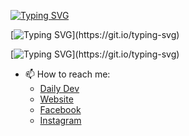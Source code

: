 [![Typing SVG](https://readme-typing-svg.demolab.com?font=Cascadia+Code+PL&weight=800&size=24&pause=1000&repeat=false&width=435&lines=Hello+There+%F0%9F%91%8B)](https://git.io/typing-svg)


[![Typing SVG](https://readme-typing-svg.demolab.com?font=Cascadia+Code+PL&weight=800&size=16&pause=1000&color=FFFFFF&repeat=false&width=435&lines=%F0%9F%94%AD+I%E2%80%99m+currently+working+on%3A+My+Web+Development+Skills.)](https://git.io/typing-svg)

[![Typing SVG](https://readme-typing-svg.demolab.com?font=Cascadia+Code+PL&weight=800&size=16&pause=1000&color=FFFFFF&repeat=false&width=435&lines=%F0%9F%8C%B1+I%E2%80%99m+currently+learning%3A+JavaScript%2C+Node.JS%2C+React.JS%2C+Astro+and+more.)](https://git.io/typing-svg)

- 📫 How to reach me:
  * <a target="_blank" href="https://app.daily.dev/eshayat_al_wasiu">Daily Dev</a>
  * <a target="_blank" href="https://eshayat-al-wasiu.vercel.app">Website</a>
  * <a target="_blank" href="https://www.facebook.com/profile.php?id=100090545934979">Facebook</a>
  * <a target="_blank" href="https://www.instagram.com/eshayat_al_wasiu/">Instagram</a>
